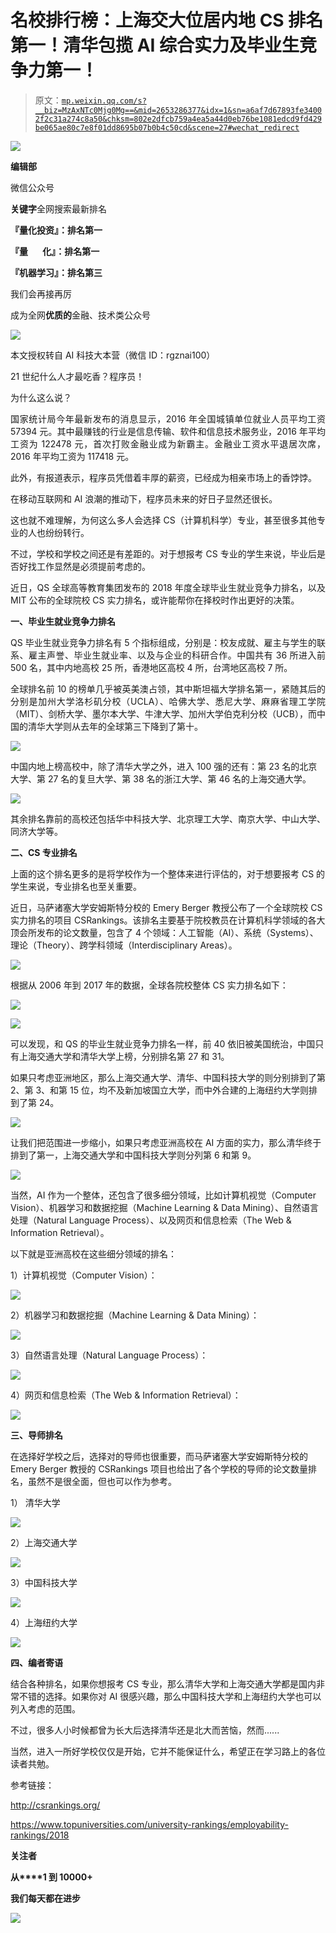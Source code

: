 # 名校排行榜：上海交大位居内地 CS 排名第一！清华包揽 AI 综合实力及毕业生竞争力第一！

> 原文：[`mp.weixin.qq.com/s?__biz=MzAxNTc0Mjg0Mg==&mid=2653286377&idx=1&sn=a6af7d67893fe34002f2c31a274c8a50&chksm=802e2dfcb759a4ea5a44d0eb76be1081edcd9fd429be065ae80c7e8f01dd8695b07b0b4c50cd&scene=27#wechat_redirect`](http://mp.weixin.qq.com/s?__biz=MzAxNTc0Mjg0Mg==&mid=2653286377&idx=1&sn=a6af7d67893fe34002f2c31a274c8a50&chksm=802e2dfcb759a4ea5a44d0eb76be1081edcd9fd429be065ae80c7e8f01dd8695b07b0b4c50cd&scene=27#wechat_redirect)

![](img/0d4336450c63c722fe2025aada9456e1.png)

**编辑部**

微信公众号

**关键字**全网搜索最新排名

**『量化投资』：排名第一**

**『量       化』：排名第一**

**『机器学习』：排名第三**

我们会再接再厉

成为全网**优质的**金融、技术类公众号

![](img/c9d34479114a4375ff40fb3cd0bbeff8.png)

本文授权转自 AI 科技大本营（微信 ID：rgznai100）

21 世纪什么人才最吃香？程序员！

<inherit style="display: block;text-align: justify;">为什么这么说？</inherit>

<inherit style="display: block;text-align: justify;">国家统计局今年最新发布的消息显示，2016 年全国城镇单位就业人员平均工资 57394 元。其中最赚钱的行业是信息传输、软件和信息技术服务业，2016 年平均工资为 122478 元，首次打败金融业成为新霸主。金融业工资水平退居次席，2016 年平均工资为 117418 元。</inherit>

<inherit style="display: block;text-align: justify;">此外，有报道表示，程序员凭借着丰厚的薪资，已经成为相亲市场上的香饽饽。</inherit>

<inherit style="display: block;text-align: justify;">在移动互联网和 AI 浪潮的推动下，程序员未来的好日子显然还很长。</inherit>

<inherit style="display: block;text-align: justify;">这也就不难理解，为何这么多人会选择 CS（计算机科学）专业，甚至很多其他专业的人也纷纷转行。</inherit>

<inherit style="display: block;text-align: justify;">不过，学校和学校之间还是有差距的。对于想报考 CS 专业的学生来说，毕业后是否好找工作显然是必须提前考虑的。</inherit>

<inherit style="display: block;text-align: justify;">近日，QS 全球高等教育集团发布的 2018 年度全球毕业生就业竞争力排名，以及 MIT 公布的全球院校 CS 实力排名，或许能帮你在择校时作出更好的决策。</inherit>

<inherit style="display: block;text-align: justify;">**一、毕业生就业竞争力排名**</inherit>

<inherit style="display: block;text-align: justify;">QS 毕业生就业竞争力排名有 5 个指标组成，分别是：校友成就、雇主与学生的联系、雇主声誉、毕业生就业率、以及与企业的科研合作。中国共有 36 所进入前 500 名，其中内地高校 25 所，香港地区高校 4 所，台湾地区高校 7 所。</inherit>

<inherit style="display: block;text-align: justify;">全球排名前 10 的榜单几乎被英美澳占领，其中斯坦福大学排名第一，紧随其后的分别是加州大学洛杉矶分校（UCLA）、哈佛大学、悉尼大学、麻麻省理工学院（MIT）、剑桥大学、墨尔本大学、牛津大学、加州大学伯克利分校（UCB），而中国的清华大学则从去年的全球第三下降到了第十。</inherit>

![](img/072741e32c34db28245061eda5f5db43.png)

中国内地上榜高校中，除了清华大学之外，进入 100 强的还有：第 23 名的北京大学、第 27 名的复旦大学、第 38 名的浙江大学、第 46 名的上海交通大学。

![](img/6a62b29e68e1924d4e58212c3b33a5ea.png)

<inherit style="display: block;text-align: justify;">其余排名靠前的高校还包括华中科技大学、北京理工大学、南京大学、中山大学、同济大学等。</inherit>

<inherit style="display: block;text-align: justify;">**二、CS 专业排名**</inherit>

<inherit>上面的这个排名更多的是将学校作为一个整体来进行评估的，对于想要报考 CS 的学生来说，专业排名也至关重要。</inherit>

<inherit>近日，马萨诸塞大学安姆斯特分校的 Emery Berger 教授公布了一个全球院校 CS 实力排名的项目 CSRankings。该排名主要基于院校教员在计算机科学领域的各大顶会所发布的论文数量，包含了 4 个领域：人工智能（AI）、系统（Systems）、理论（Theory）、跨学科领域（Interdisciplinary Areas）。</inherit>

<inherit style="display: block;">![](img/17491ba5f246110e4e4639adaa6549ae.png)</inherit>

<inherit style="display: block;text-align: justify;">根据从 2006 年到 2017 年的数据，全球各院校整体 CS 实力排名如下：   </inherit>

<inherit style="display: block;">![](img/71782e4edd6a9a8772833abf1f4b6160.png)</inherit>

<inherit style="display: block;">![](img/bd549ac9bcccf6922718aea614188906.png)</inherit>

可以发现，和 QS 的毕业生就业竞争力排名一样，前 40 依旧被美国统治，中国只有上海交通大学和清华大学上榜，分别排名第 27 和 31。

如果只考虑亚洲地区，那么上海交通大学、清华、中国科技大学的则分别排到了第 2、第 3、和第 15 位，均不及新加坡国立大学，而中外合建的上海纽约大学则排到了第 24。

<inherit style="display: block;">![](img/a7e4f5964226353aec10770e927d8769.png)</inherit>

让我们把范围进一步缩小，如果只考虑亚洲高校在 AI 方面的实力，那么清华终于排到了第一，上海交通大学和中国科技大学则分列第 6 和第 9。

<inherit style="display: block;">![](img/c15f462a56b3005d0fd1e71331bb9b65.png)</inherit>

当然，AI 作为一个整体，还包含了很多细分领域，比如计算机视觉（Computer Vision）、机器学习和数据挖掘（Machine Learning & Data Mining）、自然语言处理（Natural Language Process）、以及网页和信息检索（The Web & Information Retrieval）。

以下就是亚洲高校在这些细分领域的排名：

<inherit style="display: block;text-align: justify;">1）计算机视觉（Computer Vision）：</inherit>

<inherit style="display: block;">![](img/ece8bd242fd8350eb96568f1eb2973cf.png)</inherit>

<inherit style="display: block;text-align: justify;">2）机器学习和数据挖掘（Machine Learning & Data Mining）：</inherit>

<inherit style="display: block;">![](img/bf449fdf78738e93b35fc0b6b93fecc0.png)</inherit>

3）自然语言处理（Natural Language Process）：

<inherit style="display: block;">![](img/692f99dcd1c01023fe55bcbae146faa1.png)</inherit>

4）网页和信息检索（The Web & Information Retrieval）：

<inherit style="display: block;">![](img/aa3a39f8577fdbc0323fe3899189d12c.png)</inherit>

<inherit style="display: block;text-align: justify;">**三、导师排名**</inherit>

在选择好学校之后，选择对的导师也很重要，而马萨诸塞大学安姆斯特分校的 Emery Berger 教授的 CSRankings 项目也给出了各个学校的导师的论文数量排名，虽然不是很全面，但也可以作为参考。

<inherit style="display: block;text-align: justify;">1） 清华大学</inherit>

<inherit style="display: block;">![](img/01701a29cbfd64fc8f8a4c5b388a4fcf.png)</inherit>

2）上海交通大学

<inherit style="display: block;">![](img/8284f412182417a03b3f7de2382252f9.png)</inherit>

3）中国科技大学

<inherit style="display: block;">![](img/f440abcc6e5ed38ea91dfacc016bb865.png)</inherit>

4）上海纽约大学

<inherit style="display: block;">![](img/038104f5d13f072125af1a7a79de5a07.png)</inherit>

<inherit style="display: block;text-align: justify;">**四、编者寄语**</inherit>

结合各种排名，如果你想报考 CS 专业，那么清华大学和上海交通大学都是国内非常不错的选择。如果你对 AI 很感兴趣，那么中国科技大学和上海纽约大学也可以列入考虑的范围。

不过，很多人小时候都曾为长大后选择清华还是北大而苦恼，然而......

当然，进入一所好学校仅仅是开始，它并不能保证什么，希望正在学习路上的各位读者共勉。

参考链接：

http://csrankings.org/

https://www.topuniversities.com/university-rankings/employability-rankings/2018

**关注者**

**从****1 到 10000+**

**我们每天都在进步**

![](img/b19ec9db58549c7e839ede49b186ef2c.png)